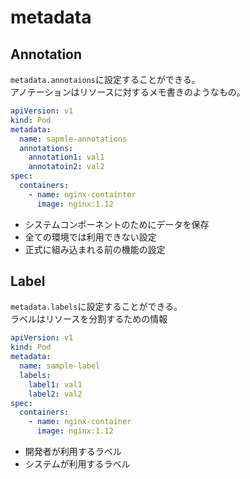 # metadata
## Annotation
`metadata.annotaions`に設定することができる。  
アノテーションはリソースに対するメモ書きのようなもの。
```yaml
apiVersion: v1
kind: Pod
metadata:
  name: sapmle-annotations
  annotations:
    annotation1: val1
    annotatoin2: val2
spec:
  containers:
    - name: nginx-containter
      image: nginx:1.12
```
* システムコンポーネントのためにデータを保存
* 全ての環境では利用できない設定
* 正式に組み込まれる前の機能の設定

## Label
`metadata.labels`に設定することができる。  
ラベルはリソースを分割するための情報
```yaml
apiVersion: v1
kind: Pod
metadata:
  name: sample-label
  labels:
    label1: val1
    label2: val2
spec:
  containers:
    - name: nginx-container
      image: nginx:1.12
```
* 開発者が利用するラベル
* システムが利用するラベル
